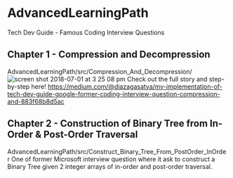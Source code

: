 # AdvancedLearningPath
Tech Dev Guide - Famous Coding Interview Questions
## Chapter 1 - Compression and Decompression
AdvancedLearningPath/src/Compression_And_Decompression/
![screen shot 2018-07-01 at 3 25 08 pm](https://user-images.githubusercontent.com/28573815/42295679-bcbaaad2-7fa1-11e8-8fa4-d4aa3149f5bc.png)
Check out the full story and step-by-step here! 
https://medium.com/@diazagasatya/my-implementation-of-tech-dev-guide-google-former-coding-interview-question-compression-and-883f68b8d5ac
## Chapter 2 - Construction of Binary Tree from In-Order & Post-Order Traversal
AdvancedLearningPath/src/Construct_Binary_Tree_From_PostOrder_InOrder
One of former Microsoft interview question where it ask to construct a Binary Tree given 2 integer arrays of in-order and post-order traversal.
